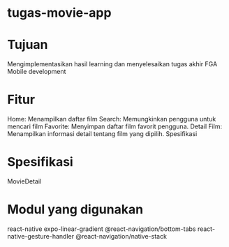 # tugas-movie-app

# Tujuan
Mengimplementasikan hasil learning dan menyelesaikan tugas akhir FGA Mobile development 
# Fitur
Home: Menampilkan daftar film
Search: Memungkinkan pengguna untuk mencari film
Favorite: Menyimpan daftar film favorit pengguna.
Detail Film: Menampilkan informasi detail tentang film yang dipilih.
Spesifikasi
# Spesifikasi
MovieDetail
# Modul yang digunakan
react-native
expo-linear-gradient
@react-navigation/bottom-tabs
react-native-gesture-handler
@react-navigation/native-stack


